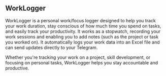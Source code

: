 ## WorkLogger

WorkLogger is a personal work/focus logger designed to help you track your work duration, stay conscious of how much time you spend on tasks, and easily track your productivity. It works as a stopwatch, recording your work sessions and enabling you to add notes (such as the project or task you worked on). It automatically logs your work data into an Excel file and can send updates directly to your Telegram.

Whether you're tracking your work on a project, skill development, or focusing on personal tasks, WorkLogger helps you stay accountable and productive.